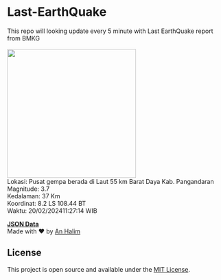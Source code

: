 # Last-EarthQuake
This repo will looking update every 5 minute with Last EarthQuake report from BMKG
<br>
<br>
<img src="https://static.bmkg.go.id/20240220112714.mmi.jpg" width="300"/>
<br>
Lokasi: Pusat gempa berada di Laut 55 km Barat Daya Kab. Pangandaran <br>
Magnitude: 3.7 <br>
Kedalaman: 37 Km <br>
Koordinat: 8.2 LS 108.44 BT <br>
Waktu: 20/02/202411:27:14 WIB <br>

<a href="./data/data.json">**JSON Data**</a>
<br>
Made with ❤️ by <a href="https://github.com/an-halim">An Halim</a>
## License

This project is open source and available under the [MIT License](LICENSE).
